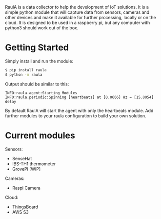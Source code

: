 RaulA is a data collector to help the development of IoT solutions. It is a simple python module that will capture data from sensors, cameras and other devices and make it available for further processing, locally or on the cloud. It is designed to be used in a raspberry pi, but any computer with python3 should work out of the box.

# Getting Started
Simply install and run the module:

```bash
$ pip install raula
$ python -m raula
```

Output should be similar to this:
```
INFO:raula.agent:Starting Modules
INFO:raula.periodic:Spinning [heartbeats] at [0.0666] Hz = [15.0054] delay
```

By default RaulA will start the agent with only the heartbeats module.
Add further modules to your raula configuration to build your own solution. 

# Current modules

Sensors:
* SenseHat
* IBS-TH1 thermometer
* GrovePi [WIP]

Cameras:
* Raspi Camera

Cloud:
* ThingsBoard
* AWS S3 
